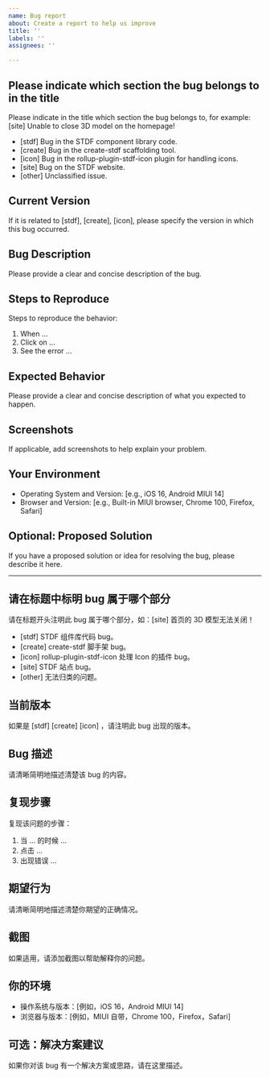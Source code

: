 ```yaml
---
name: Bug report
about: Create a report to help us improve
title: ''
labels: ''
assignees: ''

---
```


## Please indicate which section the bug belongs to in the title

Please indicate in the title which section the bug belongs to, for example: [site] Unable to close 3D model on the homepage!
- [stdf] Bug in the STDF component library code.
- [create] Bug in the create-stdf scaffolding tool.
- [icon] Bug in the rollup-plugin-stdf-icon plugin for handling icons.
- [site] Bug on the STDF website.
- [other] Unclassified issue.

## Current Version

If it is related to [stdf], [create], [icon], please specify the version in which this bug occurred.

## Bug Description

Please provide a clear and concise description of the bug.

## Steps to Reproduce

Steps to reproduce the behavior:

1. When ...
2. Click on ...
3. See the error ...

## Expected Behavior

Please provide a clear and concise description of what you expected to happen.

## Screenshots

If applicable, add screenshots to help explain your problem.

## Your Environment

- Operating System and Version: [e.g., iOS 16, Android MIUI 14]
- Browser and Version: [e.g., Built-in MIUI browser, Chrome 100, Firefox, Safari]

## Optional: Proposed Solution

If you have a proposed solution or idea for resolving the bug, please describe it here.

---

## 请在标题中标明 bug 属于哪个部分

请在标题开头注明此 bug 属于哪个部分，如：[site] 首页的 3D 模型无法关闭！
- [stdf] STDF 组件库代码 bug。
- [create] create-stdf 脚手架 bug。
- [icon] rollup-plugin-stdf-icon 处理 Icon 的插件 bug。
- [site] STDF 站点 bug。
- [other] 无法归类的问题。

## 当前版本

如果是 [stdf] [create] [icon] ，请注明此 bug 出现的版本。

## Bug 描述

请清晰简明地描述清楚该 bug 的内容。

## 复现步骤

复现该问题的步骤：

1. 当 ... 的时候 ...
2. 点击 ...
3. 出现错误 ...

## 期望行为

请清晰简明地描述清楚你期望的正确情况。

## 截图

如果适用，请添加截图以帮助解释你的问题。

## 你的环境

- 操作系统与版本：[例如，iOS 16，Android MIUI 14]
- 浏览器与版本：[例如，MIUI 自带，Chrome 100，Firefox，Safari]

## 可选：解决方案建议

如果你对该 bug 有一个解决方案或思路，请在这里描述。
